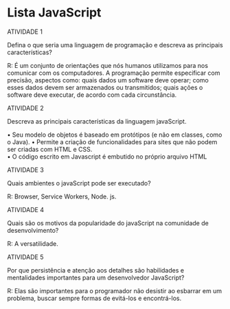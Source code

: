 # Lista JavaScript

ATIVIDADE 1

Defina o que seria uma linguagem de programação e descreva as principais características?

R: É um conjunto de orientações que nós humanos utilizamos para nos comunicar com os computadores. A programação permite especificar com precisão, aspectos como: quais dados um software deve operar; como esses dados devem ser armazenados ou transmitidos; quais ações o software deve executar, de acordo com cada circunstância.

ATIVIDADE 2

Descreva as principais características da linguagem javaScript.

• Seu modelo de objetos é baseado em protótipos (e não em classes, como o Java).
• Permite a criação de funcionalidades para sites que não podem ser criadas com HTML e CSS.  
• O código escrito em Javascript é embutido no próprio arquivo HTML


ATIVIDADE 3

Quais ambientes o javaScript pode ser executado?

R: Browser, Service Workers, Node. js.

ATIVIDADE 4

Quais são os motivos da popularidade do javaScript na comunidade de desenvolvimento?

R: A versatilidade.

ATIVIDADE 5

Por que persistência e atenção aos detalhes são habilidades e mentalidades importantes para um desenvolvedor JavaScript?

R: Elas são importantes para o programador não desistir ao esbarrar em um problema, buscar sempre formas de evitá-los e encontrá-los.

